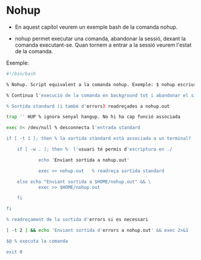 # Nohup

-  En aquest capítol veurem un exemple bash de la comanda nohup.

- nohup permet executar una comanda, abandonar la sessió, dexant
	la comanda executant-se. Quan tornem a entrar a la sessió veurem
	l'estat de  la comanda.

Exemple:

```bash
#!/bin/bash

% Nohup. Script equivalent a la comanda nohup. Exemple: $ nohup escriure & 

% Continua l'execució de la comanda en background tot i abandonar el sistema.

% Sortida standard (i també d'errors) readreçades a nohup.out

trap '' HUP % ignora senyal hangup. No hi ha cap funció associada

exec 0< /dev/null % desconnecta l'entrada standard

if [ -t 1 ]; then % la sortida stàndard està associada a un terminal? 

    if [ -w . ]; then %  l'usuari té permís d'escriptura en ./ 

            echo 'Enviant sortida a nohup.out'

            exec >> nohup.out   % readreça sortida standard

    else echo "Enviant sortida a $HOME/nohup.out" && \
			exec >> $HOME/nohup.out

    fi

fi 

% readreçament de la sortida d'errors si es necessari

[ -t 2 ] && echo 'Enviant sortida d'errors a nohup.out' && exec 2>&1

$@ % executa la comanda

exit 0

```